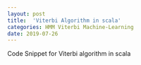 ```yaml
---
layout: post
title:  'Viterbi Algorithm in scala'
categories: HMM Viterbi Machine-Learning
date: 2019-07-26
---
```


Code Snippet for Viterbi algorithm in scala

<script src="https://gist.github.com/ghostian/b3195095d09ddb8b77a1c5029a084819.js"></script>

